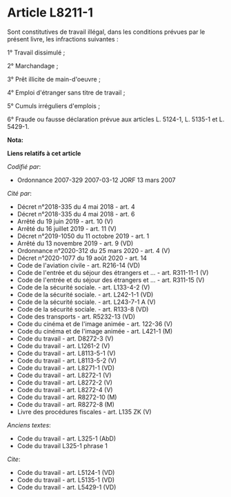 # Article L8211-1

Sont constitutives de travail illégal, dans les conditions prévues par le présent livre, les infractions suivantes :

1° Travail dissimulé ;

2° Marchandage ;

3° Prêt illicite de main-d'oeuvre ;

4° Emploi d'étranger sans titre de travail ;

5° Cumuls irréguliers d'emplois ;

6° Fraude ou fausse déclaration prévue aux articles L. 5124-1, L. 5135-1 et L. 5429-1.

**Nota:**



**Liens relatifs à cet article**

_Codifié par_:

  - Ordonnance 2007-329 2007-03-12 JORF 13 mars 2007

_Cité par_:

  - Décret n°2018-335 du 4 mai 2018 - art. 4
  - Décret n°2018-335 du 4 mai 2018 - art. 6
  - Arrêté du 19 juin 2019 - art. 10 (V)
  - Arrêté du 16 juillet 2019 - art. 11 (V)
  - Décret n°2019-1050 du 11 octobre 2019 - art. 1
  - Arrêté du 13 novembre 2019 - art. 9 (VD)
  - Ordonnance n°2020-312 du 25 mars 2020 - art. 4 (V)
  - Décret n°2020-1077 du 19 août 2020 - art. 14
  - Code de l'aviation civile - art. R216-14 (VD)
  - Code de l'entrée et du séjour des étrangers et ... - art. R311-11-1 (V)
  - Code de l'entrée et du séjour des étrangers et ... - art. R311-15 (V)
  - Code de la sécurité sociale. - art. L133-4-2 (V)
  - Code de la sécurité sociale. - art. L242-1-1 (VD)
  - Code de la sécurité sociale. - art. L243-7-1 A (V)
  - Code de la sécurité sociale. - art. R133-8 (VD)
  - Code des transports - art. R5232-13 (VD)
  - Code du cinéma et de l'image animée - art. 122-36 (V)
  - Code du cinéma et de l'image animée - art. L421-1 (M)
  - Code du travail - art. D8272-3 (V)
  - Code du travail - art. L1261-2 (V)
  - Code du travail - art. L8113-5-1 (V)
  - Code du travail - art. L8113-5-2 (V)
  - Code du travail - art. L8271-1 (VD)
  - Code du travail - art. L8272-1 (V)
  - Code du travail - art. L8272-2 (V)
  - Code du travail - art. L8272-4 (V)
  - Code du travail - art. R8272-10 (M)
  - Code du travail - art. R8272-8 (M)
  - Livre des procédures fiscales - art. L135 ZK (V)

_Anciens textes_:

  - Code du travail - art. L325-1 (AbD)
  - Code du travail L325-1 phrase 1

_Cite_:

  - Code du travail - art. L5124-1 (VD)
  - Code du travail - art. L5135-1 (VD)
  - Code du travail - art. L5429-1 (VD)
